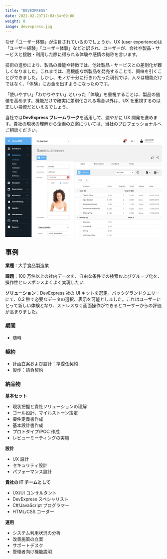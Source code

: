 ```yaml
---
title: "DEVEXPRESS"
date: 2022-02-23T17:03:34+09:00
weight: 0
image: devexpress.jpg
---
```


なぜ「ユーザー体験」が注目されているのでしょうか。UX (user experience)は「ユーザー経験」「ユーザー体験」などと訳され、ユーザーが、会社や製品・サービスと接触・利用した際に得られる体験や感情の総称を言います。

技術の進歩により、製品の機能や特徴では、他社製品・サービスとの差別化が難しくなりました。これまでは、高機能な新製品を発売することで、興味を引くことができました。しかし、モノが十分に行きわたった現代では、人々は機能だけではなく、「体験」にお金を出すようになったのです。

「使いやすい」「わかりやすい」といった「体験」を重視することは、製品の価値を高めます。機能だけで確実に差別化される場合以外は、UX を重視するのは正しい投資だといえるでしょう。

当社では**DevExpress フレームワーク**を活用して、速やかに UX 開発を進めます。貴社の現状の理解から企画の立案については、当社のプロフェッショナルへご相談ください。

![ Image is not Available !](devexpress.webp)

## 事例

**業種**：大手食品製造業

**課題**：100 万件以上の社内データを、自由な条件での検索およびグループ化を、操作性とレスポンスよくよく実現したい

**ソリューション**：DevExpress 社の UI キットを選定。バックグランドクエリーにて、0.2 秒で必要なデータの選択、表示を可能としました。これはユーザーにとって新しい体験となり、ストレスなく画面操作ができるとユーザーからの評価が高まりました。

### 期間

- 随時

### 契約

- 計画立案および設計：準委任契約
- 製作：請負契約

### 納品物

**基本セット**

- 現状把握と貴社ソリューションの理解
- ゴール設計、マイルストーン策定
- 要件定義書作成
- 基本設計書作成
- プロトタイプ/POC 作成
- レビューミーティングの実施



**設計**

- UX 設計
- セキュリティ設計
- パフォーマンス設計

**貴社の IT チームとして**

- UX/UI コンサルタント
- DevExpress スペシャリスト
- C#/JavaScript プログラマー
- HTML/CSS コーダー

**運用**

- システム利用状況の分析
- 改善施策の立案
- サポートデスク
- 管理者向け機能説明